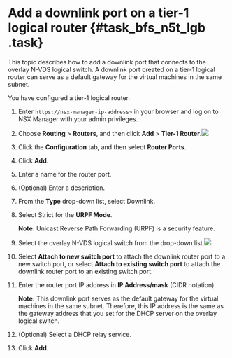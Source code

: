# Add a downlink port on a tier-1 logical router {#task_bfs_n5t_lgb .task}

This topic describes how to add a downlink port that connects to the overlay N-VDS logical switch. A downlink port created on a tier-1 logical router can serve as a default gateway for the virtual machines in the same subnet.

You have configured a tier-1 logical router.

1.  Enter `https://nsx-manager-ip-address>` in your browser and log on to NSX Manager with your admin privileges. 
2.   Choose **Routing** \> **Routers**, and then click **Add** \> **Tier-1 Router**.![](http://static-aliyun-doc.oss-cn-hangzhou.aliyuncs.com/assets/img/85005/154886435336106_en-US.png)

 
3.  Click the **Configuration** tab, and then select **Router Ports**. 
4.  Click **Add**. 
5.  Enter a name for the router port. 
6.  \(Optional\) Enter a description. 
7.  From the **Type** drop-down list, select Downlink. 
8.  Select Strict for the **URPF Mode**. 

    **Note:** Unicast Reverse Path Forwarding \(URPF\) is a security feature.

9.   Select the overlay N-VDS logical switch from the drop-down list.![](http://static-aliyun-doc.oss-cn-hangzhou.aliyuncs.com/assets/img/85014/154886435336131_en-US.png)

 
10. Select **Attach to new switch port** to attach the downlink router port to a new switch port, or select **Attach to existing switch port** to attach the downlink router port to an existing switch port. 
11. Enter the router port IP address in **IP Address/mask** \(CIDR notation\). 

    **Note:** This downlink port serves as the default gateway for the virtual machines in the same subnet. Therefore, this IP address is the same as the gateway address that you set for the DHCP server on the overlay logical switch.

12. \(Optional\) Select a DHCP relay service. 
13. Click **Add**. 

